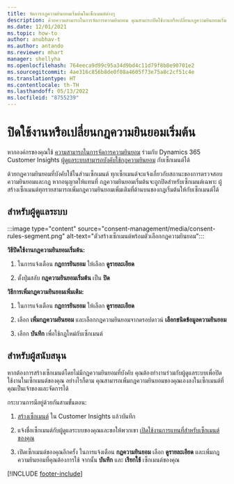 ```yaml
---
title: จัดการกฎความยินยอมเริ่มต้นในเซ็กเมนต์ต่างๆ
description: ด้วยความสามารถในการจัดการความยินยอม คุณสามารถปิดใช้งานหรือเปลี่ยนกฎความยินยอมเริ่มต้นได้หากเปิดใช้งานการแทนที่
ms.date: 12/01/2021
ms.topic: how-to
author: anubhav-t
ms.author: antando
ms.reviewer: mhart
manager: shellyha
ms.openlocfilehash: 764eeca9d99c95a34d9bd4c11d79f8b8e90701e2
ms.sourcegitcommit: 4ae316c856b8de0f08a4605f73e75a8c2cf51c4e
ms.translationtype: HT
ms.contentlocale: th-TH
ms.lasthandoff: 05/13/2022
ms.locfileid: "8755239"
---
```

# <a name="disable-or-change-default-consent-rules"></a>ปิดใช้งานหรือเปลี่ยนกฎความยินยอมเริ่มต้น

หากองค์กรของคุณใช้ [ความสามารถในการจัดการความยินยอม](consent-management/overview.md) ร่วมกับ Dynamics 365 Customer Insights [ผู้ดูแลระบบสามารถบังคับใช้กฎความยินยอม](activate-consent.md) กับเซ็กเมนต์ได้ 

ด้วยกฎความยินยอมที่บังคับใช้ในส่วนเซ็กเมนต์ ทุกเซ็กเมนต์จะแจ้งเกี่ยวกับสถานะของการตรวจสอบความยินยอมและกฎ หากอนุญาตให้แทนที่ กฎความยินยอมเริ่มต้นจะถูกปิดสำหรับเซ็กเมนต์เฉพาะ ผู้สร้างเซ็กเมนต์ทุกรายสามารถเพิ่มกฎความยินยอมเพิ่มเติมที่ด้านบนของกฎเริ่มต้นให้กับเซ็กเมนต์ได้ 

## <a name="for-administrators"></a>สำหรับผู้ดูแลระบบ

:::image type="content" source="consent-management/media/consent-rules-segment.png" alt-text="ตัวสร้างเซ็กเมนต์พร้อมตัวเลือกกฎความยินยอม":::

**วิธีปิดใช้งานกฎความยินยอมเริ่มต้น:**

1. ในการแจ้งเตือน **กฎการยินยอม** ให้เลือก **ดูรายละเอียด** 

1. ตั้งปุ่มสลับ **กฎความยินยอมเริ่มต้น** เป็น **ปิด**

**วิธีการเพิ่มกฎความยินยอมเพิ่มเติม:**

1. ในการแจ้งเตือน **กฎการยินยอม** ให้เลือก **ดูรายละเอียด** 

1. เลือก **เพิ่มกฎความยินยอม** และเลือกกฎความยินยอมจากดรอปดาวน์ **เลือกชนิดข้อมูลความยินยอม**

1. เลือก **บันทึก** เพื่อใช้กฎใหม่กับเซ็กเมนต์

## <a name="for-contributors"></a>สำหรับผู้สนับสนุน

หากต้องการสร้างเซ็กเมนต์โดยไม่มีกฎความยินยอมที่บังคับ คุณต้องทำงานร่วมกับผู้ดูแลระบบเพื่อปิดใช้งานในเซ็กเมนต์ของคุณ อย่างไรก็ตาม คุณสามารถเพิ่มกฎความยินยอมของคุณเองลงในเซ็กเมนต์ที่คุณเป็นเจ้าของและจัดการได้

กระบวนการมีอยู่ด้วยกันสามขั้นตอน: 
1. [สร้างเซ็กเมนต์](segments.md) ใน Customer Insights แล้วบันทึก 

1. แจ้งชื่อเซ็กเมนต์กับผู้ดูแลระบบของคุณและขอให้พวกเขา [เปิดใช้งานการแทนที่สำหรับเซ็กเมนต์ของคุณ](activate-consent.md) 

1. เปิดเซ็กเมนต์ของคุณอีกครั้ง ในการแจ้งเตือน **กฎความยินยอม** เลือก **ดูรายละเอียด** และเพิ่มกฎความยินยอมที่คุณต้องการใช้ จากนั้น **บันทึก** และ **เรียกใช้** เซ็กเมนต์ของคุณ



[!INCLUDE [footer-include](includes/footer-banner.md)] 
